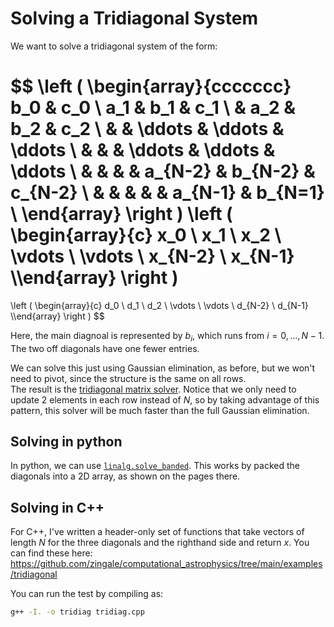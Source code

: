 # Solving a Tridiagonal System

We want to solve a tridiagonal system of the form:
    
$$
\left ( \begin{array}{ccccccc}
   b_0 & c_0 \\
   a_1 & b_1 & c_1 \\
       & a_2 & b_2 & c_2 \\
       &     & \ddots & \ddots & \ddots \\
       &     &        & \ddots & \ddots & \ddots \\
       &     &        &        & a_{N-2} & b_{N-2} & c_{N-2} \\
       &     &        &        &         & a_{N-1} & b_{N=1} \\
\end{array}
\right )
\left (
\begin{array}{c} x_0 \\ x_1 \\ x_2 \\ \vdots \\ \vdots \\ x_{N-2} \\ x_{N-1} \\\end{array} \right )
  =
  \left ( \begin{array}{c} d_0 \\ d_1 \\ d_2 \\ \vdots \\ \vdots \\ d_{N-2} \\ d_{N-1} \\\end{array} \right )
$$

Here, the main diagnoal is represented by $b_i$, which runs from $i =
0, \ldots, N-1$.  The two off diagonals have one fewer entries.

We can solve this just using Gaussian elimination, as before, but we
won't need to pivot, since the structure is the same on all rows.  
The result is the [tridiagonal matrix
solver](https://en.wikipedia.org/wiki/Tridiagonal_matrix_algorithm).
Notice that we only need to update 2 elements in each row instead of
$N$, so by taking advantage of this pattern, this solver will be much
faster than the full Gaussian elimination.


## Solving in python

In python, we can use [`linalg.solve_banded`](https://docs.scipy.org/doc/scipy/reference/generated/scipy.linalg.solve_banded.html).  This works
by packed the diagonals into a 2D array, as shown on the pages there.

## Solving in C++

For C++, I've written a header-only set of functions that take vectors
of length $N$ for the three diagonals and the righthand side and
return $x$.  You can find these here:
https://github.com/zingale/computational_astrophysics/tree/main/examples/tridiagonal

You can run the test by compiling as:

```bash
g++ -I. -o tridiag tridiag.cpp
```
